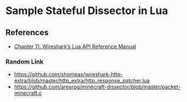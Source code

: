 # Sample Stateful Dissector in Lua

## References

- [Chapter 11. Wireshark’s Lua API Reference Manual](https://www.wireshark.org/docs/wsdg_html_chunked/wsluarm_modules.html)

### Random Link

- https://github.com/shomeax/wireshark-http-extra/blob/master/http_extra/http_response_patcher.lua
- https://github.com/aresrpg/minecraft-dissector/blob/master/packet-minecraft.c
